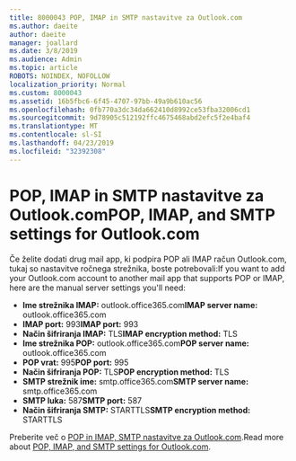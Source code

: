 ```yaml
---
title: 8000043 POP, IMAP in SMTP nastavitve za Outlook.com
ms.author: daeite
author: daeite
manager: joallard
ms.date: 3/8/2019
ms.audience: Admin
ms.topic: article
ROBOTS: NOINDEX, NOFOLLOW
localization_priority: Normal
ms.custom: 8000043
ms.assetid: 16b5fbc6-6f45-4707-97bb-49a9b610ac56
ms.openlocfilehash: 0fb770a3dc34da662410d8992ce53fba32006cd1
ms.sourcegitcommit: 9d78905c512192ffc4675468abd2efc5f2e4baf4
ms.translationtype: MT
ms.contentlocale: sl-SI
ms.lasthandoff: 04/23/2019
ms.locfileid: "32392308"
---
```

# <a name="pop-imap-and-smtp-settings-for-outlookcom"></a><span data-ttu-id="b373a-102">POP, IMAP in SMTP nastavitve za Outlook.com</span><span class="sxs-lookup"><span data-stu-id="b373a-102">POP, IMAP, and SMTP settings for Outlook.com</span></span>

<span data-ttu-id="b373a-103">Če želite dodati drug mail app, ki podpira POP ali IMAP račun Outlook.com, tukaj so nastavitve ročnega strežnika, boste potrebovali:</span><span class="sxs-lookup"><span data-stu-id="b373a-103">If you want to add your Outlook.com account to another mail app that supports POP or IMAP, here are the manual server settings you'll need:</span></span>
  
- <span data-ttu-id="b373a-104">**Ime strežnika IMAP:** outlook.office365.com</span><span class="sxs-lookup"><span data-stu-id="b373a-104">**IMAP server name:** outlook.office365.com</span></span> 
- <span data-ttu-id="b373a-105">**IMAP port:** 993</span><span class="sxs-lookup"><span data-stu-id="b373a-105">**IMAP port:** 993</span></span>   
- <span data-ttu-id="b373a-106">**Način šifriranja IMAP:** TLS</span><span class="sxs-lookup"><span data-stu-id="b373a-106">**IMAP encryption method:** TLS</span></span>   
- <span data-ttu-id="b373a-107">**Ime strežnika POP:** outlook.office365.com</span><span class="sxs-lookup"><span data-stu-id="b373a-107">**POP server name:** outlook.office365.com</span></span>  
- <span data-ttu-id="b373a-108">**POP vrat:** 995</span><span class="sxs-lookup"><span data-stu-id="b373a-108">**POP port:** 995</span></span>  
- <span data-ttu-id="b373a-109">**Način šifriranja POP:** TLS</span><span class="sxs-lookup"><span data-stu-id="b373a-109">**POP encryption method:** TLS</span></span>  
- <span data-ttu-id="b373a-110">**SMTP strežnik ime:** smtp.office365.com</span><span class="sxs-lookup"><span data-stu-id="b373a-110">**SMTP server name:** smtp.office365.com</span></span> 
- <span data-ttu-id="b373a-111">**SMTP luka:** 587</span><span class="sxs-lookup"><span data-stu-id="b373a-111">**SMTP port:** 587</span></span> 
- <span data-ttu-id="b373a-112">**Način šifriranja SMTP:** STARTTLS</span><span class="sxs-lookup"><span data-stu-id="b373a-112">**SMTP encryption method:** STARTTLS</span></span> 

<span data-ttu-id="b373a-113">Preberite več o [POP in IMAP, SMTP nastavitve za Outlook.com](https://go.microsoft.com/fwlink/p/?linkid=2001402&amp;clcid=0x409).</span><span class="sxs-lookup"><span data-stu-id="b373a-113">Read more about [POP, IMAP, and SMTP settings for Outlook.com](https://go.microsoft.com/fwlink/p/?linkid=2001402&amp;clcid=0x409).</span></span>